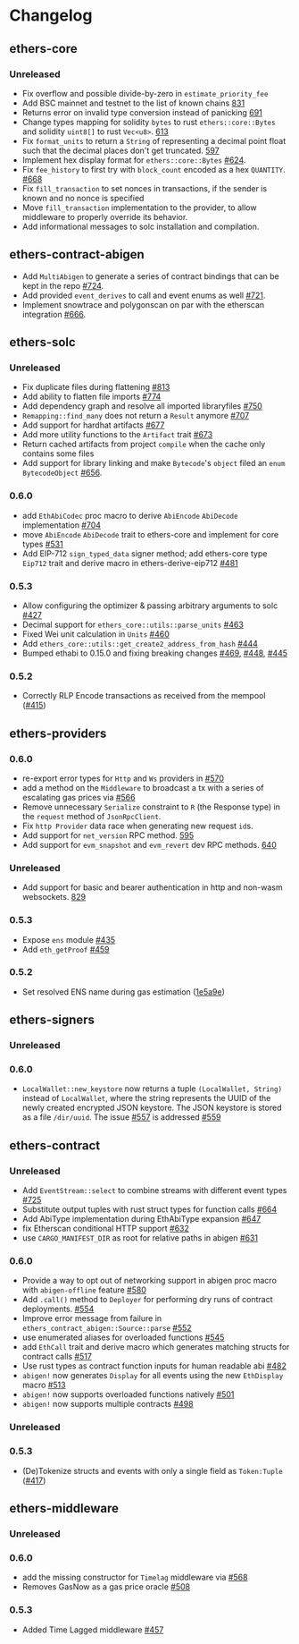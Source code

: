# Changelog

## ethers-core

### Unreleased

- Fix overflow and possible divide-by-zero in `estimate_priority_fee`
- Add BSC mainnet and testnet to the list of known chains
  [831](https://github.com/gakonst/ethers-rs/pull/831)
- Returns error on invalid type conversion instead of panicking
  [691](https://github.com/gakonst/ethers-rs/pull/691/files)
- Change types mapping for solidity `bytes` to rust `ethers::core::Bytes` and
  solidity `uint8[]` to rust `Vec<u8>`.
  [613](https://github.com/gakonst/ethers-rs/pull/613)
- Fix `format_units` to return a `String` of representing a decimal point float
  such that the decimal places don't get truncated.
  [597](https://github.com/gakonst/ethers-rs/pull/597)
- Implement hex display format for `ethers::core::Bytes`
  [#624](https://github.com/gakonst/ethers-rs/pull/624).
- Fix `fee_history` to first try with `block_count` encoded as a hex `QUANTITY`.
  [#668](https://github.com/gakonst/ethers-rs/pull/668)
- Fix `fill_transaction` to set nonces in transactions, if the sender is known
  and no nonce is specified
- Move `fill_transaction` implementation to the provider, to allow middleware
  to properly override its behavior.
- Add informational messages to solc installation and compilation.

## ethers-contract-abigen

- Add `MultiAbigen` to generate a series of contract bindings that can be kept in the repo
  [#724](https://github.com/gakonst/ethers-rs/pull/724).
- Add provided `event_derives` to call and event enums as well
  [#721](https://github.com/gakonst/ethers-rs/pull/721).
- Implement snowtrace and polygonscan on par with the etherscan integration
  [#666](https://github.com/gakonst/ethers-rs/pull/666).

## ethers-solc

### Unreleased

- Fix duplicate files during flattening
  [#813](https://github.com/gakonst/ethers-rs/pull/813)
- Add ability to flatten file imports
  [#774](https://github.com/gakonst/ethers-rs/pull/774)
- Add dependency graph and resolve all imported libraryfiles
  [#750](https://github.com/gakonst/ethers-rs/pull/750)
- `Remapping::find_many` does not return a `Result` anymore
  [#707](https://github.com/gakonst/ethers-rs/pull/707)
- Add support for hardhat artifacts
  [#677](https://github.com/gakonst/ethers-rs/pull/677)
- Add more utility functions to the `Artifact` trait
  [#673](https://github.com/gakonst/ethers-rs/pull/673)
- Return cached artifacts from project `compile` when the cache only contains
  some files
- Add support for library linking and make `Bytecode`'s `object` filed an
  `enum BytecodeObject` [#656](https://github.com/gakonst/ethers-rs/pull/656).

### 0.6.0

- add `EthAbiCodec` proc macro to derive `AbiEncode` `AbiDecode` implementation
  [#704](https://github.com/gakonst/ethers-rs/pull/704)
- move `AbiEncode` `AbiDecode` trait to ethers-core and implement for core types
  [#531](https://github.com/gakonst/ethers-rs/pull/531)
- Add EIP-712 `sign_typed_data` signer method; add ethers-core type `Eip712`
  trait and derive macro in ethers-derive-eip712
  [#481](https://github.com/gakonst/ethers-rs/pull/481)

### 0.5.3

- Allow configuring the optimizer & passing arbitrary arguments to solc
  [#427](https://github.com/gakonst/ethers-rs/pull/427)
- Decimal support for `ethers_core::utils::parse_units`
  [#463](https://github.com/gakonst/ethers-rs/pull/463)
- Fixed Wei unit calculation in `Units`
  [#460](https://github.com/gakonst/ethers-rs/pull/460)
- Add `ethers_core::utils::get_create2_address_from_hash`
  [#444](https://github.com/gakonst/ethers-rs/pull/444)
- Bumped ethabi to 0.15.0 and fixing breaking changes
  [#469](https://github.com/gakonst/ethers-rs/pull/469),
  [#448](https://github.com/gakonst/ethers-rs/pull/448),
  [#445](https://github.com/gakonst/ethers-rs/pull/445)

### 0.5.2

- Correctly RLP Encode transactions as received from the mempool
  ([#415](https://github.com/gakonst/ethers-rs/pull/415))

## ethers-providers

### 0.6.0

- re-export error types for `Http` and `Ws` providers in
  [#570](https://github.com/gakonst/ethers-rs/pull/570)
- add a method on the `Middleware` to broadcast a tx with a series of escalating
  gas prices via [#566](https://github.com/gakonst/ethers-rs/pull/566)
- Remove unnecessary `Serialize` constraint to `R` (the Response type) in the
  `request` method of `JsonRpcClient`.
- Fix `http Provider` data race when generating new request `id`s.
- Add support for `net_version` RPC method.
  [595](https://github.com/gakonst/ethers-rs/pull/595)
- Add support for `evm_snapshot` and `evm_revert` dev RPC methods.
  [640](https://github.com/gakonst/ethers-rs/pull/640)

### Unreleased
- Add support for basic and bearer authentication in http and non-wasm websockets.
  [829](https://github.com/gakonst/ethers-rs/pull/829)

### 0.5.3

- Expose `ens` module [#435](https://github.com/gakonst/ethers-rs/pull/435)
- Add `eth_getProof` [#459](https://github.com/gakonst/ethers-rs/pull/459)

### 0.5.2

- Set resolved ENS name during gas estimation
  ([1e5a9e](https://github.com/gakonst/ethers-rs/commit/1e5a9efb3c678eecd43d5c341b4932da35445831))

## ethers-signers

### Unreleased

### 0.6.0

- `LocalWallet::new_keystore` now returns a tuple `(LocalWallet, String)`
  instead of `LocalWallet`, where the string represents the UUID of the newly
  created encrypted JSON keystore. The JSON keystore is stored as a file
  `/dir/uuid`. The issue [#557](https://github.com/gakonst/ethers-rs/issues/557)
  is addressed [#559](https://github.com/gakonst/ethers-rs/pull/559)

## ethers-contract

### Unreleased

- Add `EventStream::select` to combine streams with different event types
  [#725](https://github.com/gakonst/ethers-rs/pull/725)
- Substitute output tuples with rust struct types for function calls
  [#664](https://github.com/gakonst/ethers-rs/pull/664)
- Add AbiType implementation during EthAbiType expansion
  [#647](https://github.com/gakonst/ethers-rs/pull/647)
- fix Etherscan conditional HTTP support
  [#632](https://github.com/gakonst/ethers-rs/pull/632)
- use `CARGO_MANIFEST_DIR` as root for relative paths in abigen
  [#631](https://github.com/gakonst/ethers-rs/pull/631)

### 0.6.0

- Provide a way to opt out of networking support in abigen proc macro with
  `abigen-offline` feature [#580](https://github.com/gakonst/ethers-rs/pull/580)
- Add `.call()` method to `Deployer` for performing dry runs of contract
  deployments. [#554](https://github.com/gakonst/ethers-rs/pull/554)
- Improve error message from failure in `ethers_contract_abigen::Source::parse`
  [#552](https://github.com/gakonst/ethers-rs/pull/552)
- use enumerated aliases for overloaded functions
  [#545](https://github.com/gakonst/ethers-rs/pull/545)
- add `EthCall` trait and derive macro which generates matching structs for
  contract calls [#517](https://github.com/gakonst/ethers-rs/pull/517)
- Use rust types as contract function inputs for human readable abi
  [#482](https://github.com/gakonst/ethers-rs/pull/482)
- `abigen!` now generates `Display` for all events using the new `EthDisplay`
  macro [#513](https://github.com/gakonst/ethers-rs/pull/513)
- `abigen!` now supports overloaded functions natively
  [#501](https://github.com/gakonst/ethers-rs/pull/501)
- `abigen!` now supports multiple contracts
  [#498](https://github.com/gakonst/ethers-rs/pull/498)

### Unreleased

### 0.5.3

- (De)Tokenize structs and events with only a single field as `Token:Tuple`
  ([#417](https://github.com/gakonst/ethers-rs/pull/417))

## ethers-middleware

### Unreleased

### 0.6.0

- add the missing constructor for `Timelag` middleware via
  [#568](https://github.com/gakonst/ethers-rs/pull/568)
- Removes GasNow as a gas price oracle
  [#508](https://github.com/gakonst/ethers-rs/pull/508)

### 0.5.3

- Added Time Lagged middleware
  [#457](https://github.com/gakonst/ethers-rs/pull/457)

